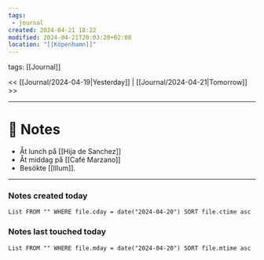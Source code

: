 ```yaml
---
tags:
 - journal
created: 2024-04-21 18:22
modified: 2024-04-21T20:03:20+02:00
location: "[[Köpenhamn]]"
---
```

tags: [[Journal]] 

<< [[Journal/2024-04-19|Yesterday]] | [[Journal/2024-04-21|Tomorrow]] >>

---
# 📝 Notes
- Åt lunch på [[Hija de Sanchez]]
- Åt middag på [[Café Marzano]]
- Besökte [[Illum]].
---
### Notes created today
```dataview
List FROM "" WHERE file.cday = date("2024-04-20") SORT file.ctime asc
```
### Notes last touched today
```dataview
List FROM "" WHERE file.mday = date("2024-04-20") SORT file.mtime asc
```